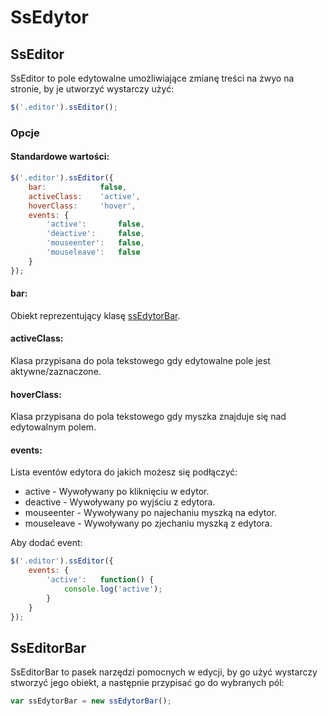 # SsEdytor #

## SsEditor ##

SsEditor to pole edytowalne umożliwiające zmianę treści na żwyo na stronie, by je utworzyć wystarczy użyć:

```js
$('.editor').ssEditor();
```

### Opcje ###

#### Standardowe wartości: ####

```js
$('.editor').ssEditor({
	bar: 			false,
	activeClass: 	'active',
	hoverClass: 	'hover',
	events: {
		'active': 		false,
		'deactive': 	false,
		'mouseenter':	false,
		'mouseleave': 	false
	}
});
```

#### bar: ####
Obiekt reprezentujący klasę [ssEdytorBar](#sseditorbar).

#### activeClass: ####
Klasa przypisana do pola tekstowego gdy edytowalne pole jest aktywne/zaznaczone.

#### hoverClass: ####
Klasa przypisana do pola tekstowego gdy myszka znajduje się nad edytowalnym polem.

#### events: ####
Lista eventów edytora do jakich możesz się podłączyć:

* active - Wywoływany po kliknięciu w edytor.
* deactive - Wywoływany po wyjściu z edytora.
* mouseenter - Wywoływany po najechaniu myszką na edytor.
* mouseleave - Wywoływany po zjechaniu myszką z edytora.

Aby dodać event:
```js
$('.editor').ssEditor({
	events: {
		'active':	function() {
			console.log('active');
		}
	}
});
```

## SsEditorBar ##

SsEditorBar to pasek narzędzi pomocnych w edycji, by go użyć wystarczy stworzyć jego obiekt, a następnie przypisać go do wybranych pól:

```js
var ssEdytorBar = new ssEdytorBar();
```